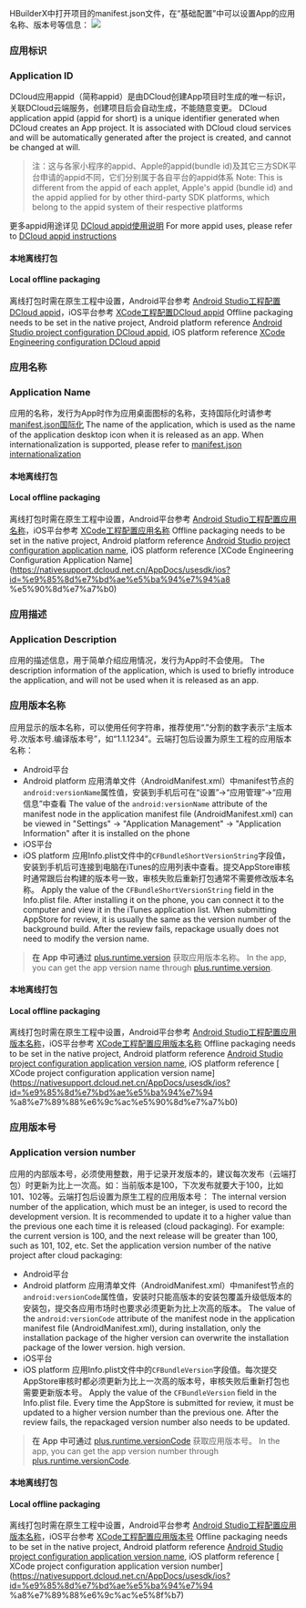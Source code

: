 HBuilderX中打开项目的manifest.json文件，在“基础配置”中可以设置App的应用名称、版本号等信息：
![](https://native-res.dcloud.net.cn/images/uniapp/base.png)

<a id="appid"/>

### 应用标识  
### Application ID
DCloud应用appid（简称appid）是由DCloud创建App项目时生成的唯一标识，关联DCloud云端服务，创建项目后会自动生成，不能随意变更。
DCloud application appid (appid for short) is a unique identifier generated when DCloud creates an App project. It is associated with DCloud cloud services and will be automatically generated after the project is created, and cannot be changed at will.

> 注：这与各家小程序的appid、Apple的appid(bundle id)及其它三方SDK平台申请的appid不同，它们分别属于各自平台的appid体系
> Note: This is different from the appid of each applet, Apple's appid (bundle id) and the appid applied for by other third-party SDK platforms, which belong to the appid system of their respective platforms

更多appid用途详见 [DCloud appid使用说明](https://ask.dcloud.net.cn/article/35907)
For more appid uses, please refer to [DCloud appid instructions](https://ask.dcloud.net.cn/article/35907)

#### 本地离线打包  
#### Local offline packaging
离线打包时需在原生工程中设置，Android平台参考 [Android Studio工程配置DCloud appid](https://nativesupport.dcloud.net.cn/AppDocs/usesdk/android?id=appid)，iOS平台参考 [XCode工程配置DCloud appid](https://nativesupport.dcloud.net.cn/AppDocs/usesdk/ios?id=appid)
Offline packaging needs to be set in the native project, Android platform reference [Android Studio project configuration DCloud appid](https://nativesupport.dcloud.net.cn/AppDocs/usesdk/android?id=appid), iOS platform reference [XCode Engineering configuration DCloud appid](https://nativesupport.dcloud.net.cn/AppDocs/usesdk/ios?id=appid)


<a id="name"/>

### 应用名称  
### Application Name  
应用的名称，发行为App时作为应用桌面图标的名称，支持国际化时请参考 [manifest.json国际化](https://uniapp.dcloud.io/collocation/i18n?id=manifest)
The name of the application, which is used as the name of the application desktop icon when it is released as an app. When internationalization is supported, please refer to [manifest.json internationalization](https://uniapp.dcloud.io/collocation/i18n?id=manifest)

#### 本地离线打包  
#### Local offline packaging
离线打包时需在原生工程中设置，Android平台参考 [Android Studio工程配置应用名称](https://nativesupport.dcloud.net.cn/AppDocs/usesdk/android?id=name)，iOS平台参考 [XCode工程配置应用名称](https://nativesupport.dcloud.net.cn/AppDocs/usesdk/ios?id=%e9%85%8d%e7%bd%ae%e5%ba%94%e7%94%a8%e5%90%8d%e7%a7%b0)
Offline packaging needs to be set in the native project, Android platform reference [Android Studio project configuration application name](https://nativesupport.dcloud.net.cn/AppDocs/usesdk/android?id=name), iOS platform reference [XCode Engineering Configuration Application Name](https://nativesupport.dcloud.net.cn/AppDocs/usesdk/ios?id=%e9%85%8d%e7%bd%ae%e5%ba%94%e7%94%a8 %e5%90%8d%e7%a7%b0)


<a id="description"/>

### 应用描述  
### Application Description
应用的描述信息，用于简单介绍应用情况，发行为App时不会使用。
The description information of the application, which is used to briefly introduce the application, and will not be used when it is released as an app.


<a id="versionname"/>

### 应用版本名称  
应用显示的版本名称，可以使用任何字符串，推荐使用“.”分割的数字表示“主版本号.次版本号.编译版本号”，如“1.1.1234”。云端打包后设置为原生工程的应用版本名称：
- Android平台  
- Android platform
应用清单文件（AndroidManifest.xml）中manifest节点的`android:versionName`属性值，安装到手机后可在“设置”->“应用管理”->“应用信息”中查看
The value of the `android:versionName` attribute of the manifest node in the application manifest file (AndroidManifest.xml) can be viewed in "Settings" -> "Application Management" -> "Application Information" after it is installed on the phone
- iOS平台  
- iOS platform
应用Info.plist文件中的`CFBundleShortVersionString`字段值，安装到手机后可连接到电脑在iTunes的应用列表中查看。提交AppStore审核时通常跟后台构建的版本号一致，审核失败后重新打包通常不需要修改版本名称。
Apply the value of the `CFBundleShortVersionString` field in the Info.plist file. After installing it on the phone, you can connect it to the computer and view it in the iTunes application list. When submitting AppStore for review, it is usually the same as the version number of the background build. After the review fails, repackage usually does not need to modify the version name.

> 在 App 中可通过 [plus.runtime.version](https://www.html5plus.org/doc/zh_cn/runtime.html#plus.runtime.version) 获取应用版本名称。
> In the app, you can get the app version name through [plus.runtime.version](https://www.html5plus.org/doc/zh_cn/runtime.html#plus.runtime.version).

#### 本地离线打包  
#### Local offline packaging
离线打包时需在原生工程中设置，Android平台参考 [Android Studio工程配置应用版本名称](https://nativesupport.dcloud.net.cn/AppDocs/usesdk/android?id=versioncode)，iOS平台参考 [XCode工程配置应用版本名称](https://nativesupport.dcloud.net.cn/AppDocs/usesdk/ios?id=%e9%85%8d%e7%bd%ae%e5%ba%94%e7%94%a8%e7%89%88%e6%9c%ac%e5%90%8d%e7%a7%b0)
Offline packaging needs to be set in the native project, Android platform reference [Android Studio project configuration application version name](https://nativesupport.dcloud.net.cn/AppDocs/usesdk/android?id=versioncode), iOS platform reference [ XCode project configuration application version name](https://nativesupport.dcloud.net.cn/AppDocs/usesdk/ios?id=%e9%85%8d%e7%bd%ae%e5%ba%94%e7%94 %a8%e7%89%88%e6%9c%ac%e5%90%8d%e7%a7%b0)


<a id="versioncode"/>

### 应用版本号  
### Application version number
应用的内部版本号，必须使用整数，用于记录开发版本的，建议每次发布（云端打包）时更新为比上一次高。如：当前版本是100，下次发布就要大于100，比如101、102等。云端打包后设置为原生工程的应用版本号：
The internal version number of the application, which must be an integer, is used to record the development version. It is recommended to update it to a higher value than the previous one each time it is released (cloud packaging). For example: the current version is 100, and the next release will be greater than 100, such as 101, 102, etc. Set the application version number of the native project after cloud packaging:
- Android平台  
- Android platform
应用清单文件（AndroidManifest.xml）中manifest节点的`android:versionCode`属性值，安装时只能高版本的安装包覆盖升级低版本的安装包，提交各应用市场时也要求必须更新为比上次高的版本。
The value of the `android:versionCode` attribute of the manifest node in the application manifest file (AndroidManifest.xml), during installation, only the installation package of the higher version can overwrite the installation package of the lower version. high version.
- iOS平台  
- iOS platform
应用Info.plist文件中的`CFBundleVersion`字段值。每次提交AppStore审核时都必须更新为比上一次高的版本号，审核失败后重新打包也需要更新版本号。
Apply the value of the `CFBundleVersion` field in the Info.plist file. Every time the AppStore is submitted for review, it must be updated to a higher version number than the previous one. After the review fails, the repackaged version number also needs to be updated.

> 在 App 中可通过 [plus.runtime.versionCode](https://www.html5plus.org/doc/zh_cn/runtime.html#plus.runtime.versionCode) 获取应用版本号。
> In the app, you can get the app version number through [plus.runtime.versionCode](https://www.html5plus.org/doc/zh_cn/runtime.html#plus.runtime.versionCode).

#### 本地离线打包  
#### Local offline packaging
离线打包时需在原生工程中设置，Android平台参考 [Android Studio工程配置应用版本名称](https://nativesupport.dcloud.net.cn/AppDocs/usesdk/android?id=versionname)，iOS平台参考 [XCode工程配置应用版本号](https://nativesupport.dcloud.net.cn/AppDocs/usesdk/ios?id=%e9%85%8d%e7%bd%ae%e5%ba%94%e7%94%a8%e7%89%88%e6%9c%ac%e5%8f%b7)
Offline packaging needs to be set in the native project, Android platform reference [Android Studio project configuration application version name](https://nativesupport.dcloud.net.cn/AppDocs/usesdk/android?id=versionname), iOS platform reference [ XCode project configuration application version number](https://nativesupport.dcloud.net.cn/AppDocs/usesdk/ios?id=%e9%85%8d%e7%bd%ae%e5%ba%94%e7%94 %a8%e7%89%88%e6%9c%ac%e5%8f%b7)

